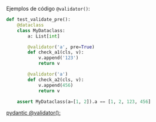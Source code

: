 Ejemplos de código `@validator()`:
````python
def test_validate_pre():
    @dataclass
    class MyDataclass:
        a: List[int]

        @validator('a', pre=True)
        def check_a1(cls, v):
            v.append('123')
            return v

        @validator('a')
        def check_a2(cls, v):
            v.append(456)
            return v

    assert MyDataclass(a=[1, 2]).a == [1, 2, 123, 456] 
````

[pydantic @validator():](https://www.programcreek.com/python/example/112469/pydantic.validator)
